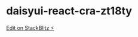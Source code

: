 # daisyui-react-cra-zt18ty

[Edit on StackBlitz ⚡️](https://stackblitz.com/edit/daisyui-react-cra-zt18ty)